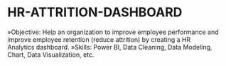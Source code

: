 # HR-ATTRITION-DASHBOARD

»Objective: Help an organization to improve employee performance and improve employee retention (reduce attrition) by creating a HR Analytics dashboard.
»Skills: 
 Power BI,
 Data Cleaning,
 Data Modeling,
 Chart, 
 Data Visualization, etc.
